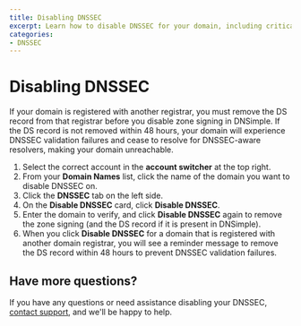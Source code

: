```yaml
---
title: Disabling DNSSEC
excerpt: Learn how to disable DNSSEC for your domain, including critical warnings about removing DS records to prevent DNSSEC validation failures.
categories:
- DNSSEC
---
```


# Disabling DNSSEC

<warning>
If your domain is registered with another registrar, you must remove the DS record from that registrar before you disable zone signing in DNSimple. If the DS record is not removed within 48 hours, your domain will experience DNSSEC validation failures and cease to resolve for DNSSEC-aware resolvers, making your domain unreachable.
</warning>


1.  Select the correct account in the **account switcher** at the top right.
1.  From your **Domain Names** list, click the name of the domain you want to disable DNSSEC on.
1.  Click the **DNSSEC** tab on the left side.
1.  On the **Disable DNSSEC** card, click **Disable DNSSEC**.
1.  Enter the domain to verify, and click **Disable DNSSEC** again to remove the zone signing (and the DS record if it is present in DNSimple).
1.  When you click **Disable DNSSEC** for a domain that is registered with another domain registrar, you will see a reminder message to remove the DS record within 48 hours to prevent DNSSEC validation failures.

## Have more questions?
If you have any questions or need assistance disabling your DNSSEC, [contact support](https://dnsimple.com/contact), and we'll be happy to help.
